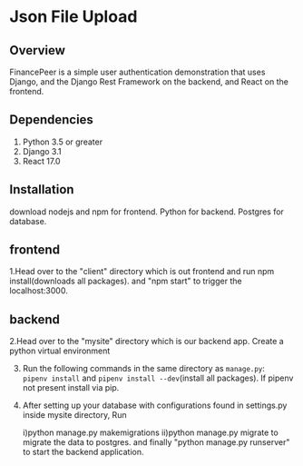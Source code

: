 # Json File Upload

## Overview

FinancePeer is a simple user authentication demonstration that uses
Django, and the Django Rest Framework on the backend, and React on the frontend.

## Dependencies

1. Python 3.5 or greater
2. Django 3.1
3. React 17.0

## Installation

download nodejs and npm for frontend.  Python for backend. Postgres for database.
## frontend
1.Head over to the "client" directory which is out frontend and run npm install(downloads all packages).
and "npm start" to trigger the localhost:3000.
## backend
2.Head over to the "mysite" directory which is our backend app. Create a python virtual environment

3. Run the following commands in the same directory as `manage.py`:  
   `pipenv install` and `pipenv install --dev`(install all packages). If pipenv not present install via pip.
   
4. After setting up your database with configurations found in settings.py inside mysite directory, Run

   i)python manage.py makemigrations
   ii)python manage.py migrate
   to migrate the data to postgres.
   and finally "python manage.py runserver" to start the backend application.

